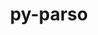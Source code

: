 ---
title: "py-parso"
layout: cache
categories: [package, develop]
meta: {"compilers": ["none"], "num_specs": 64, "num_specs_by_stack": {"data-vis-sdk": 11, "developer-tools-aarch64-linux-gnu": 11, "developer-tools-darwin": 10, "developer-tools-x86_64_v3-linux-gnu": 11, "e4s": 10, "e4s-neoverse-v2": 11, "root": 64}, "oss": ["centos7", "rhel8", "sequoia", "ubuntu20.04", "ubuntu22.04"], "platforms": ["darwin", "linux"], "stacks": ["data-vis-sdk", "developer-tools-aarch64-linux-gnu", "developer-tools-darwin", "developer-tools-x86_64_v3-linux-gnu", "e4s", "e4s-neoverse-v2", "root"], "targets": ["aarch64", "neoverse_v2", "x86_64_v3"], "versions": ["0.8.4"]}
spec_details: [{"compiler": "none", "hash": "2rq5n6mm2wkayhtv55bsyprc76m54ri2", "os": "centos7", "platform": "linux", "size": "-", "stacks": ["developer-tools-x86_64_v3-linux-gnu", "root"], "target": "x86_64_v3", "variants": ["build_system=python_pip"], "versions": ["0.8.4"]}, {"compiler": "none", "hash": "4nv3x34f6phqpd7toj2pockknur37ufq", "os": "ubuntu20.04", "platform": "linux", "size": "-", "stacks": ["data-vis-sdk", "root"], "target": "x86_64_v3", "variants": ["build_system=python_pip"], "versions": ["0.8.4"]}, {"compiler": "none", "hash": "4zoon74chtht4jrjorta6jnpas2ai2iq", "os": "ubuntu22.04", "platform": "linux", "size": "-", "stacks": ["e4s-neoverse-v2", "root"], "target": "neoverse_v2", "variants": ["build_system=python_pip"], "versions": ["0.8.4"]}, {"compiler": "none", "hash": "4zryvpduaeritvtc6bhcunptuwyvm3co", "os": "ubuntu22.04", "platform": "linux", "size": "-", "stacks": ["e4s-neoverse-v2", "root"], "target": "neoverse_v2", "variants": ["build_system=python_pip"], "versions": ["0.8.4"]}, {"compiler": "none", "hash": "57kbpdz54earrr22rajax4dnqtwteebs", "os": "ubuntu20.04", "platform": "linux", "size": "-", "stacks": ["data-vis-sdk", "root"], "target": "x86_64_v3", "variants": ["build_system=python_pip"], "versions": ["0.8.4"]}, {"compiler": "none", "hash": "5qqaq6ldcincxerprsvtgvf7k66fooid", "os": "rhel8", "platform": "linux", "size": "-", "stacks": ["developer-tools-aarch64-linux-gnu", "root"], "target": "aarch64", "variants": ["build_system=python_pip"], "versions": ["0.8.4"]}, {"compiler": "none", "hash": "6jpqsprs2i22m4xsojnrjdr64ry6mhnq", "os": "ubuntu22.04", "platform": "linux", "size": "-", "stacks": ["e4s", "root"], "target": "x86_64_v3", "variants": ["build_system=python_pip"], "versions": ["0.8.4"]}, {"compiler": "none", "hash": "6jyuluv7vf5k3gz33zw67fjebii347sn", "os": "centos7", "platform": "linux", "size": "-", "stacks": ["developer-tools-x86_64_v3-linux-gnu", "root"], "target": "x86_64_v3", "variants": ["build_system=python_pip"], "versions": ["0.8.4"]}, {"compiler": "none", "hash": "6u3sm5mglvj6uvos4iniftvv7jxbev24", "os": "ubuntu22.04", "platform": "linux", "size": "-", "stacks": ["e4s", "root"], "target": "x86_64_v3", "variants": ["build_system=python_pip"], "versions": ["0.8.4"]}, {"compiler": "none", "hash": "6vznp6h622vmti7sxmv2p64jz3jtqw3r", "os": "ubuntu22.04", "platform": "linux", "size": "-", "stacks": ["e4s", "root"], "target": "x86_64_v3", "variants": ["build_system=python_pip"], "versions": ["0.8.4"]}, {"compiler": "none", "hash": "72qzxoae4ekw7zsnmgdn34n7alncdhml", "os": "rhel8", "platform": "linux", "size": "-", "stacks": ["developer-tools-aarch64-linux-gnu", "root"], "target": "aarch64", "variants": ["build_system=python_pip"], "versions": ["0.8.4"]}, {"compiler": "none", "hash": "73otksuy5kpa3fflg5squ5tgd7nmaeoc", "os": "ubuntu22.04", "platform": "linux", "size": "-", "stacks": ["e4s", "root"], "target": "x86_64_v3", "variants": ["build_system=python_pip"], "versions": ["0.8.4"]}, {"compiler": "none", "hash": "auhoektamgjuqznvzqcv4c3x7mgwtqpj", "os": "sequoia", "platform": "darwin", "size": "-", "stacks": ["developer-tools-darwin", "root"], "target": "aarch64", "variants": ["build_system=python_pip"], "versions": ["0.8.4"]}, {"compiler": "none", "hash": "botqlnu7pksolcfcdssvhl3ivkxvnnyf", "os": "centos7", "platform": "linux", "size": "-", "stacks": ["developer-tools-x86_64_v3-linux-gnu", "root"], "target": "x86_64_v3", "variants": ["build_system=python_pip"], "versions": ["0.8.4"]}, {"compiler": "none", "hash": "bvgotq6ppbijoq24tvdxctkfxp52wrjo", "os": "centos7", "platform": "linux", "size": "-", "stacks": ["developer-tools-x86_64_v3-linux-gnu", "root"], "target": "x86_64_v3", "variants": ["build_system=python_pip"], "versions": ["0.8.4"]}, {"compiler": "none", "hash": "cuon5ar3mb2g4gl2gewlq3g34g46lsyt", "os": "centos7", "platform": "linux", "size": "-", "stacks": ["developer-tools-x86_64_v3-linux-gnu", "root"], "target": "x86_64_v3", "variants": ["build_system=python_pip"], "versions": ["0.8.4"]}, {"compiler": "none", "hash": "d5gcnuz4hfbqsprwnrs6zgatzhrcu6ez", "os": "ubuntu22.04", "platform": "linux", "size": "-", "stacks": ["e4s", "root"], "target": "x86_64_v3", "variants": ["build_system=python_pip"], "versions": ["0.8.4"]}, {"compiler": "none", "hash": "e3ofdlzsns6y22udlszc7kgleatx7nqp", "os": "sequoia", "platform": "darwin", "size": "-", "stacks": ["developer-tools-darwin", "root"], "target": "aarch64", "variants": ["build_system=python_pip"], "versions": ["0.8.4"]}, {"compiler": "none", "hash": "ede7qgcrwachxf67ryck5zs4tluaswxi", "os": "ubuntu22.04", "platform": "linux", "size": "-", "stacks": ["e4s-neoverse-v2", "root"], "target": "neoverse_v2", "variants": ["build_system=python_pip"], "versions": ["0.8.4"]}, {"compiler": "none", "hash": "eidqbcqqcbbat53basr6pedqeavqauwl", "os": "centos7", "platform": "linux", "size": "-", "stacks": ["developer-tools-x86_64_v3-linux-gnu", "root"], "target": "x86_64_v3", "variants": ["build_system=python_pip"], "versions": ["0.8.4"]}, {"compiler": "none", "hash": "eodseiuxljfubyf2ziaoovkgrw7c34m3", "os": "centos7", "platform": "linux", "size": "-", "stacks": ["developer-tools-x86_64_v3-linux-gnu", "root"], "target": "x86_64_v3", "variants": ["build_system=python_pip"], "versions": ["0.8.4"]}, {"compiler": "none", "hash": "g7e47vb42wbqddbd3zxfho3h2hcgmhmp", "os": "sequoia", "platform": "darwin", "size": "-", "stacks": ["developer-tools-darwin", "root"], "target": "aarch64", "variants": ["build_system=python_pip"], "versions": ["0.8.4"]}, {"compiler": "none", "hash": "g7wusyc6seurlsdpw2a26efiqqhe4qkt", "os": "rhel8", "platform": "linux", "size": "-", "stacks": ["developer-tools-aarch64-linux-gnu", "root"], "target": "aarch64", "variants": ["build_system=python_pip"], "versions": ["0.8.4"]}, {"compiler": "none", "hash": "gblcgtdmn6ym3qkl26i7obs2cloieu47", "os": "rhel8", "platform": "linux", "size": "-", "stacks": ["developer-tools-aarch64-linux-gnu", "root"], "target": "aarch64", "variants": ["build_system=python_pip"], "versions": ["0.8.4"]}, {"compiler": "none", "hash": "grjynooioclb4mev6u7ocwppx5mqmw52", "os": "rhel8", "platform": "linux", "size": "-", "stacks": ["developer-tools-aarch64-linux-gnu", "root"], "target": "aarch64", "variants": ["build_system=python_pip"], "versions": ["0.8.4"]}, {"compiler": "none", "hash": "gsohsf54db527szms7shhimqw4ezft45", "os": "ubuntu22.04", "platform": "linux", "size": "-", "stacks": ["e4s-neoverse-v2", "root"], "target": "neoverse_v2", "variants": ["build_system=python_pip"], "versions": ["0.8.4"]}, {"compiler": "none", "hash": "i26j5lkovj5hmycdydfrbzb3pm77xswg", "os": "ubuntu20.04", "platform": "linux", "size": "-", "stacks": ["data-vis-sdk", "root"], "target": "x86_64_v3", "variants": ["build_system=python_pip"], "versions": ["0.8.4"]}, {"compiler": "none", "hash": "il26uki6floysjtxcerb33akgwtvouae", "os": "ubuntu20.04", "platform": "linux", "size": "-", "stacks": ["data-vis-sdk", "root"], "target": "x86_64_v3", "variants": ["build_system=python_pip"], "versions": ["0.8.4"]}, {"compiler": "none", "hash": "jq74rhvaitemtnefbyzavhvi656jrgjc", "os": "rhel8", "platform": "linux", "size": "-", "stacks": ["developer-tools-aarch64-linux-gnu", "root"], "target": "aarch64", "variants": ["build_system=python_pip"], "versions": ["0.8.4"]}, {"compiler": "none", "hash": "kdxezapgemnszr3fycof7x4y7i6ouxln", "os": "rhel8", "platform": "linux", "size": "-", "stacks": ["developer-tools-aarch64-linux-gnu", "root"], "target": "aarch64", "variants": ["build_system=python_pip"], "versions": ["0.8.4"]}, {"compiler": "none", "hash": "kl44alstqlw5dzfh3oinmvpojvc4i6jg", "os": "sequoia", "platform": "darwin", "size": "-", "stacks": ["developer-tools-darwin", "root"], "target": "aarch64", "variants": ["build_system=python_pip"], "versions": ["0.8.4"]}, {"compiler": "none", "hash": "kzih7g2bhonskvi653miqbexiyy724zk", "os": "ubuntu20.04", "platform": "linux", "size": "-", "stacks": ["data-vis-sdk", "root"], "target": "x86_64_v3", "variants": ["build_system=python_pip"], "versions": ["0.8.4"]}, {"compiler": "none", "hash": "loxz6dmelctw2m4g2cqhy4rg66aha3ra", "os": "ubuntu22.04", "platform": "linux", "size": "-", "stacks": ["e4s", "root"], "target": "x86_64_v3", "variants": ["build_system=python_pip"], "versions": ["0.8.4"]}, {"compiler": "none", "hash": "mw72rtf5pw3fsqmoukkkyqynkf6gf6va", "os": "ubuntu22.04", "platform": "linux", "size": "-", "stacks": ["e4s", "root"], "target": "x86_64_v3", "variants": ["build_system=python_pip"], "versions": ["0.8.4"]}, {"compiler": "none", "hash": "n37bc37ey5gddusf4lcgitjd5p7grqmk", "os": "ubuntu22.04", "platform": "linux", "size": "-", "stacks": ["e4s-neoverse-v2", "root"], "target": "neoverse_v2", "variants": ["build_system=python_pip"], "versions": ["0.8.4"]}, {"compiler": "none", "hash": "ngrnfmvz43om6tb2v67nufjhnvruyygb", "os": "sequoia", "platform": "darwin", "size": "-", "stacks": ["developer-tools-darwin", "root"], "target": "aarch64", "variants": ["build_system=python_pip"], "versions": ["0.8.4"]}, {"compiler": "none", "hash": "njvg3kzz27ohpgp4uogaiqh6bhek5t3f", "os": "rhel8", "platform": "linux", "size": "-", "stacks": ["developer-tools-aarch64-linux-gnu", "root"], "target": "aarch64", "variants": ["build_system=python_pip"], "versions": ["0.8.4"]}, {"compiler": "none", "hash": "nyh22qf4znti4ptbovsgym3ptpbmrwu5", "os": "rhel8", "platform": "linux", "size": "-", "stacks": ["developer-tools-aarch64-linux-gnu", "root"], "target": "aarch64", "variants": ["build_system=python_pip"], "versions": ["0.8.4"]}, {"compiler": "none", "hash": "obzfvomwnhqgqtv6tkhcrbz7mlvwcgqb", "os": "centos7", "platform": "linux", "size": "-", "stacks": ["developer-tools-x86_64_v3-linux-gnu", "root"], "target": "x86_64_v3", "variants": ["build_system=python_pip"], "versions": ["0.8.4"]}, {"compiler": "none", "hash": "ogkiol3oos2sx5qyvobl2sweiibazbwg", "os": "ubuntu20.04", "platform": "linux", "size": "-", "stacks": ["data-vis-sdk", "root"], "target": "x86_64_v3", "variants": ["build_system=python_pip"], "versions": ["0.8.4"]}, {"compiler": "none", "hash": "ontpw4onu3v7augd5u65rzzkfanwxrty", "os": "ubuntu20.04", "platform": "linux", "size": "-", "stacks": ["data-vis-sdk", "root"], "target": "x86_64_v3", "variants": ["build_system=python_pip"], "versions": ["0.8.4"]}, {"compiler": "none", "hash": "pilfugpg46jo4usq2ud2ilew5drm34s7", "os": "centos7", "platform": "linux", "size": "-", "stacks": ["developer-tools-x86_64_v3-linux-gnu", "root"], "target": "x86_64_v3", "variants": ["build_system=python_pip"], "versions": ["0.8.4"]}, {"compiler": "none", "hash": "piz5bdpqz2flatl362vgcn42dam3pqbf", "os": "ubuntu22.04", "platform": "linux", "size": "-", "stacks": ["e4s-neoverse-v2", "root"], "target": "neoverse_v2", "variants": ["build_system=python_pip"], "versions": ["0.8.4"]}, {"compiler": "none", "hash": "prd64pdukb65du7u6fluzpnit2q5ynvn", "os": "ubuntu22.04", "platform": "linux", "size": "-", "stacks": ["e4s-neoverse-v2", "root"], "target": "neoverse_v2", "variants": ["build_system=python_pip"], "versions": ["0.8.4"]}, {"compiler": "none", "hash": "pt4ke3n2wiunvq56o3ywdtshz5iihols", "os": "ubuntu22.04", "platform": "linux", "size": "-", "stacks": ["e4s", "root"], "target": "x86_64_v3", "variants": ["build_system=python_pip"], "versions": ["0.8.4"]}, {"compiler": "none", "hash": "qoyjhnble7rvpppnu43jo5mi3iuuapru", "os": "rhel8", "platform": "linux", "size": "-", "stacks": ["developer-tools-aarch64-linux-gnu", "root"], "target": "aarch64", "variants": ["build_system=python_pip"], "versions": ["0.8.4"]}, {"compiler": "none", "hash": "rkwkjrs453pmb5ud43s2b37d2zhmd4qr", "os": "ubuntu20.04", "platform": "linux", "size": "-", "stacks": ["data-vis-sdk", "root"], "target": "x86_64_v3", "variants": ["build_system=python_pip"], "versions": ["0.8.4"]}, {"compiler": "none", "hash": "rqpowrg7qcbccfnl5mqhps3kpbuvcldb", "os": "ubuntu20.04", "platform": "linux", "size": "-", "stacks": ["data-vis-sdk", "root"], "target": "x86_64_v3", "variants": ["build_system=python_pip"], "versions": ["0.8.4"]}, {"compiler": "none", "hash": "tdf232m6tflkmaivzymr357eb62efxcx", "os": "centos7", "platform": "linux", "size": "-", "stacks": ["developer-tools-x86_64_v3-linux-gnu", "root"], "target": "x86_64_v3", "variants": ["build_system=python_pip"], "versions": ["0.8.4"]}, {"compiler": "none", "hash": "ufigfc2xqpz3ocjwfygr66gweoxryjis", "os": "ubuntu22.04", "platform": "linux", "size": "-", "stacks": ["e4s", "root"], "target": "x86_64_v3", "variants": ["build_system=python_pip"], "versions": ["0.8.4"]}, {"compiler": "none", "hash": "ujryigynoagrlbu7nnoccwdnl5e5tklz", "os": "sequoia", "platform": "darwin", "size": "-", "stacks": ["developer-tools-darwin", "root"], "target": "aarch64", "variants": ["build_system=python_pip"], "versions": ["0.8.4"]}, {"compiler": "none", "hash": "ulaockq3mkomodeuuzynqznyj7zpzl7p", "os": "ubuntu22.04", "platform": "linux", "size": "-", "stacks": ["e4s-neoverse-v2", "root"], "target": "neoverse_v2", "variants": ["build_system=python_pip"], "versions": ["0.8.4"]}, {"compiler": "none", "hash": "uzhlxxo5r4amublfrwkqidtkckr7grfw", "os": "sequoia", "platform": "darwin", "size": "-", "stacks": ["developer-tools-darwin", "root"], "target": "aarch64", "variants": ["build_system=python_pip"], "versions": ["0.8.4"]}, {"compiler": "none", "hash": "w3rnnponwdzredlrmagdx2eyxecuekb7", "os": "sequoia", "platform": "darwin", "size": "-", "stacks": ["developer-tools-darwin", "root"], "target": "aarch64", "variants": ["build_system=python_pip"], "versions": ["0.8.4"]}, {"compiler": "none", "hash": "w6cdbx6t4rtgkfyiavnd4n2cwcm5w63u", "os": "sequoia", "platform": "darwin", "size": "-", "stacks": ["developer-tools-darwin", "root"], "target": "aarch64", "variants": ["build_system=python_pip"], "versions": ["0.8.4"]}, {"compiler": "none", "hash": "xpryw27fayp2e45k2smmlj377dshjqkp", "os": "ubuntu22.04", "platform": "linux", "size": "-", "stacks": ["e4s", "root"], "target": "x86_64_v3", "variants": ["build_system=python_pip"], "versions": ["0.8.4"]}, {"compiler": "none", "hash": "yce4q3sbtt2qgkhfqkgmpxrwt6orsi5p", "os": "centos7", "platform": "linux", "size": "-", "stacks": ["developer-tools-x86_64_v3-linux-gnu", "root"], "target": "x86_64_v3", "variants": ["build_system=python_pip"], "versions": ["0.8.4"]}, {"compiler": "none", "hash": "yfvugf6aiw6zcbxciyxunlhfc3lh5ba7", "os": "ubuntu22.04", "platform": "linux", "size": "-", "stacks": ["e4s-neoverse-v2", "root"], "target": "neoverse_v2", "variants": ["build_system=python_pip"], "versions": ["0.8.4"]}, {"compiler": "none", "hash": "yizqdd5pkxo7qchd65joyxtshpu53wbu", "os": "sequoia", "platform": "darwin", "size": "-", "stacks": ["developer-tools-darwin", "root"], "target": "aarch64", "variants": ["build_system=python_pip"], "versions": ["0.8.4"]}, {"compiler": "none", "hash": "yozvpfxmfbydcxqhdtekudo53klybnwg", "os": "ubuntu20.04", "platform": "linux", "size": "-", "stacks": ["data-vis-sdk", "root"], "target": "x86_64_v3", "variants": ["build_system=python_pip"], "versions": ["0.8.4"]}, {"compiler": "none", "hash": "yzyh5gxca4y7z5fnm6gkyigco6mavqe7", "os": "ubuntu22.04", "platform": "linux", "size": "-", "stacks": ["e4s-neoverse-v2", "root"], "target": "neoverse_v2", "variants": ["build_system=python_pip"], "versions": ["0.8.4"]}, {"compiler": "none", "hash": "zhny64lefqvayriiqm7lhpwu22g6xjfb", "os": "ubuntu20.04", "platform": "linux", "size": "-", "stacks": ["data-vis-sdk", "root"], "target": "x86_64_v3", "variants": ["build_system=python_pip"], "versions": ["0.8.4"]}, {"compiler": "none", "hash": "zsnkxotev6uqg5s7x5opan7itaxkufsf", "os": "ubuntu22.04", "platform": "linux", "size": "-", "stacks": ["e4s-neoverse-v2", "root"], "target": "neoverse_v2", "variants": ["build_system=python_pip"], "versions": ["0.8.4"]}, {"compiler": "none", "hash": "zudfix6rqpq45s5gjaf7fajkhhsk7q3q", "os": "rhel8", "platform": "linux", "size": "-", "stacks": ["developer-tools-aarch64-linux-gnu", "root"], "target": "aarch64", "variants": ["build_system=python_pip"], "versions": ["0.8.4"]}]
---